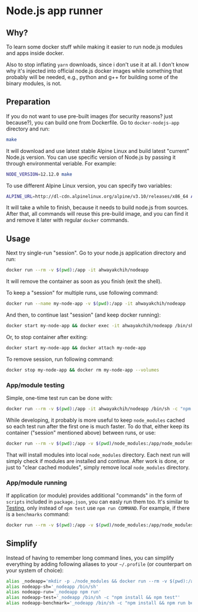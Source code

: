 Node.js app runner
==================

## Why?

To learn some docker stuff while making it easier to run node.js modules and apps inside docker.

Also to stop inflating `yarn` downloads, since i don't use it at all. I don't know why it's injected into official node.js docker images while something that probably will be needed, e.g., python and g++ for building some of the binary modules, is not.

## Preparation

If you do not want to use pre-built images (for security reasons? just because?), you can build one from Dockerfile.
Go to `docker-nodejs-app` directory and run:

```sh
make
```

It will download and use latest stable Alpine Linux and build latest "current" Node.js version.
You can use specific version of Node.js by passing it through environmental veriable. For example:

```sh
NODE_VERSION=12.12.0 make
```

To use different Alpine Linux version, you can specify two variables:

```sh
ALPINE_URL=http://dl-cdn.alpinelinux.org/alpine/v3.10/releases/x86_64 ALPINE_VERSION=3.10.2 make
```

It will take a while to finish, because it needs to build node.js from sources.
After that, all commands will reuse this pre-build image, and you can find it and remove it later with regular `docker` commands.

## Usage

Next try single-run "session". Go to your node.js application directory and run:

```sh
docker run --rm -v $(pwd):/app -it ahwayakchih/nodeapp
```

It will remove the container as soon as you finish (exit the shell).

To keep a "session" for multiple runs, use following command:

```sh
docker run --name my-node-app -v $(pwd):/app -it ahwayakchih/nodeapp
```

And then, to continue last "session" (and keep docker running):

```sh
docker start my-node-app && docker exec -it ahwayakchih/nodeapp /bin/sh
```

Or, to stop container after exiting:

```sh
docker start my-node-app && docker attach my-node-app
```

To remove session, run following command:

```sh
docker stop my-node-app && docker rm my-node-app --volumes
```

### App/module testing

Simple, one-time test run can be done with:

```sh
docker run --rm -v $(pwd):/app -it ahwayakchih/nodeapp /bin/sh -c "npm install && npm test"
```

While developing, it probably is more useful to keep `node_modules` cached so each test run after the first one is much faster.
To do that, either keep its container ("session" mentioned above) between runs, or use:

```sh
docker run --rm -v $(pwd):/app -v $(pwd)/node_modules:/app/node_modules -it ahwayakchih/nodeapp /bin/sh -c "npm install && npm test"
```

That will install modules into local `node_modules` directory. Each next run will simply check if modules are installed and continue.
After work is done, or just to "clear cached modules", simply remove local `node_modules` directory.

### App/module running

If application (or module) provides additional "commands" in the form of `scripts` included in `package.json`, you can easly run them too.
It's similar to [Testing](#appmodule-testing), only instead of `npm test` use `npm run COMMAND`. For example, if there is a `benchmarks` command:

```sh
docker run --rm -v $(pwd):/app -v $(pwd)/node_modules:/app/node_modules -it ahwayakchih/nodeapp /bin/sh -c "npm install && npm run benchmarks"
```

## Simplify

Instead of having to remember long command lines, you can simplify everything by adding following aliases to your `~/.profile` (or counterpart on your system of choice):

```sh
alias _nodeapp='mkdir -p ./node_modules && docker run --rm -v $(pwd):/app -v $(pwd)/node_modules:/app/node_modules -it ahwayakchih/nodeapp'
alias nodeapp-sh='_nodeapp /bin/sh'
alias nodeapp-run='_nodeapp npm run'
alias nodeapp-test='_nodeapp /bin/sh -c "npm install && npm test"'
alias nodeapp-benchmark='_nodeapp /bin/sh -c "npm install && npm run benchmarks"'
```
